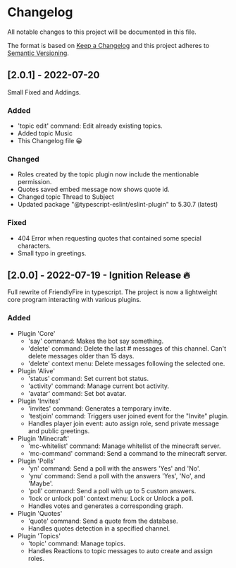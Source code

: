 
# Changelog

All notable changes to this project will be documented in this file.

The format is based on [Keep a Changelog](http://keepachangelog.com/)
and this project adheres to [Semantic Versioning](http://semver.org/).

## [2.0.1] - 2022-07-20

Small Fixed and Addings.

### Added

- 'topic edit' command: Edit already existing topics.
- Added topic Music
- This Changelog file 😀

### Changed

- Roles created by the topic plugin now include the mentionable permission.
- Quotes saved embed message now shows quote id.
- Changed topic Thread to Subject
- Updated package "@typescript-eslint/eslint-plugin" to 5.30.7 (latest)

### Fixed

- 404 Error when requesting quotes that contained some special characters.
- Small typo in greetings.

## [2.0.0] - 2022-07-19 - Ignition Release 🔥

Full rewrite of FriendlyFire in typescript.
The project is now a lightweight core program interacting with various plugins.

### Added

- Plugin 'Core'
  - 'say' command: Makes the bot say something.
  - 'delete' command: Delete the last # messages of this channel. Can\'t delete messages older than 15 days.
  - 'delete' context menu: Delete messages following the selected one.
- Plugin 'Alive'
  - 'status' command: Set current bot status.
  - 'activity' command: Manage current bot activity.
  - 'avatar' command: Set bot avatar.
- Plugin 'Invites'
  - 'invites' command: Generates a temporary invite.
  - 'testjoin' command: Triggers user joined event for the "Invite" plugin.
  - Handles player join event: auto assign role, send private message and public greetings.
- Plugin 'Minecraft'
  - 'mc-whitelist' command: Manage whitelist of the minecraft server.
  - 'mc-command' command: Send a command to the minecraft server.
- Plugin 'Polls'
  - 'yn' command: Send a poll with the answers 'Yes' and 'No'.
  - 'ynu' command: Send a poll with the answers 'Yes', 'No', and 'Maybe'.
  - 'poll' command: Send a poll with up to 5 custom answers.
  - 'lock or unlock poll' context menu: Lock or Unlock a poll.
  - Handles votes and generates a corresponding graph.
- Plugin 'Quotes'
  - 'quote' command: Send a quote from the database.
  - Handles quotes detection in a specified channel.
- Plugin 'Topics'
  - 'topic' command: Manage topics.
  - Handles Reactions to topic messages to auto create and assign roles.
